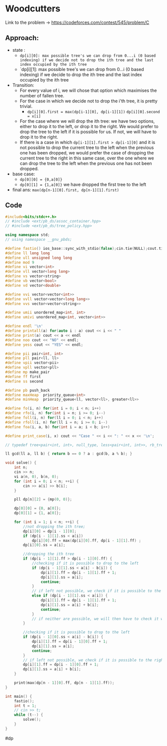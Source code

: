 # Woodcutters
Link to the problem -> https://codeforces.com/contest/545/problem/C

## Approach:
- state : 
	- `dp[i][0]: max possible tree's we can drop from 0...i (0 based indexing) if we decide not to drop the ith tree and the last index occupied by the ith tree`
	- `dp[i][1]: max possible tree's we can drop from 0...i (0 based indexing) if we decide to drop the ith tree and the last index occupied by the ith tree 
- Transition:
	- For every value of i, we will chose that option which maximises the number of fallen tree. 
	- For the case in which we decide not to drop the i'th tree, it is pretty trivial.
		- `dp[i][0].first = max(dp[i-1][0], dp[i-1][1])`  `dp[i][0].second = x[i]`
	- For the case where we will drop the ith tree: we have two options, either to drop it to the left, or drop it to the right. We would prefer to drop the tree to the left if it is possible for us. If not, we will have to drop it to the right. 
	- If there is a case in which `dp[i-1][1].first > dp[i-1][0]` and it is not possible to drop the current tree to the left when the previous one has been dropped, we would prefer the case of dropping the current tree to the right in this same case, over the one where we can drop the tree to the left when the previous one has not been dropped.
- base case: 
	- `dp[0][0] = {0,a[0]}`
	- `dp[0][1] = {1,a[0]}` we have dropped the first tree to the left
- final ans: `max(dp[n-1][0].first, dp[n-1][1].first)`

## Code
```cpp
#include<bits/stdc++.h>
// #include <ext/pb_ds/assoc_container.hpp>
// #include <ext/pb_ds/tree_policy.hpp>

using namespace std;
// using namespace __gnu_pbds;

#define fastio() ios_base::sync_with_stdio(false);cin.tie(NULL);cout.tie(NULL)
#define ll long long
#define ull unsigned long long
#define mod 9
#define vi vector<int>
#define vll vector<long long>
#define vs vector<string>
#define vb vector<bool>
#define vd vector<double>

#define vvi vector<vector<int>>
#define vvll vector<vector<long long>>
#define vvs vector<vector<string>>

#define umii unordered_map<int, int>
#define umivi unordered_map<int, vector<int>>

#define endl '\n'
#define printall(a) for(auto i : a) cout << i << " "
#define print(a) cout << a << endl
#define noo cout << "NO" << endl;
#define yess cout << "YES" << endl;

#define pii pair<int, int>
#define pll pair<ll, ll>
#define vpii vector<pii>
#define vpll vector<pll>
#define mp make_pair
#define ff first
#define ss second

#define pb push_back
#define maxHeap  priority_queue<int>
#define minHeap  priority_queue<ll, vector<ll>, greater<ll>>

#define fo(i, n) for(int i = 0; i < n; i++)
#define rfo(i, n) for(int i = n; i >= 0; i--)
#define foll(i, n) for(ll i = 0; i < n; i++)
#define rfoll(i, n) for(ll i = n; i >= 0; i--)
#define foa(i, a, b) for(int i = a; i < b; i++)

#define print_case(i, x) cout << "Case " << i << ": " << x << '\n';

// typedef tree<pair<int, int>, null_type, less<pair<int, int>>, rb_tree_tag, tree_order_statistics_node_update> pbds;

ll gcd(ll a, ll b) { return b == 0 ? a : gcd(b, a % b); }

void solve() {
	int n;
	cin >> n;
	vi a(n, 0), b(n, 0);
	for (int i = 0; i < n; ++i) {
		cin >> a[i] >> b[i];
	}

	pll dp[n][2] = {mp(0, 0)};

	dp[0][0] = {0, a[0]};
	dp[0][1] = {1, a[0]};

	for (int i = 1; i < n; ++i) {
		//not dropping the ith tree;
		dp[i][0] = dp[i - 1][0];
		if (dp[i - 1][1].ss < a[i])
			dp[i][0].ff = max(dp[i][0].ff, dp[i - 1][1].ff) ;
		dp[i][0].ss = a[i];

		//dropping the ith tree
		if (dp[i - 1][1].ff > dp[i - 1][0].ff) {
			//checking if it is possible to drop to the left
			if (dp[i - 1][1].ss < a[i] - b[i]) {
				dp[i][1].ff = dp[i - 1][1].ff + 1;
				dp[i][1].ss = a[i];
				continue;
			}
			// if left not possible, we check if it is possible to the right
			else if (dp[i - 1][1].ss < a[i]) {
				dp[i][1].ff = dp[i - 1][1].ff + 1;
				dp[i][1].ss = a[i] + b[i];
				continue;
			}
			// if neither are possible, we will then have to check it with the case when the previous one was not dropped
		}

		//checking if it is possible to drop to the left
		if (dp[i - 1][0].ss < a[i] - b[i]) {
			dp[i][1].ff = dp[i - 1][0].ff + 1;
			dp[i][1].ss = a[i];
			continue;
		}
		// if left not possible, we check if it is possible to the right
		dp[i][1].ff = dp[i - 1][0].ff + 1;
		dp[i][1].ss = a[i] + b[i];
	}

	print(max(dp[n - 1][0].ff, dp[n - 1][1].ff));
}

int main() {
	fastio();
	int t = 1;
	// cin >> t;
	while (t--) {
		solve();
	}
}
```
#dp 
